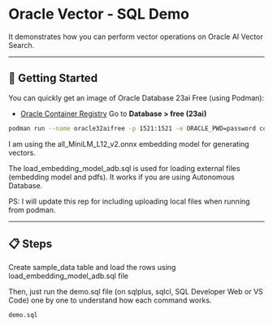# Oracle Vector - SQL Demo

It demonstrates how you can perform vector operations on Oracle AI Vector Search.

---

## 🚀 Getting Started

You can quickly get an image of Oracle Database 23ai Free (using Podman):

- [Oracle Container Registry](https://container-registry.oracle.com)  Go to **Database > free (23ai)**

```sh
podman run --name oracle32aifree -p 1521:1521 -e ORACLE_PWD=password container-registry.oracle.com/database/free:latest
```

I am using the all_MiniLM_L12_v2.onnx embedding model for generating vectors.

The load_embedding_model_adb.sql is used for loading external files (embedding model and pdfs). It works if you are using Autonomous Database.

PS: I will update this rep for including uploading local files when running from podman.

---

## 📋 Steps

Create sample_data table and load the rows using load_embedding_model_adb.sql file

Then, just run the demo.sql file (on sqlplus, sqlcl, SQL Developer Web or VS Code) one by one to understand how each command works.

```sh
demo.sql
```
